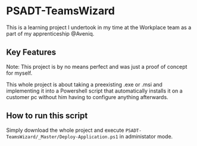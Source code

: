 # PSADT-TeamsWizard

This is a learning project I undertook in my time at the Workplace team as a part of my apprenticeship @Aveniq.

## Key Features

Note: This project is by no means perfect and was just a proof of concept for myself.

This whole project is about taking a preexisting .exe or .msi and implementing it into a Powershell script that automatically installs it on a customer pc without him having to configure anything afterwards.

## How to run this script

Simply download the whole project and execute `PSADT-TeamsWizard/_Master/Deploy-Application.ps1` in administator mode.
